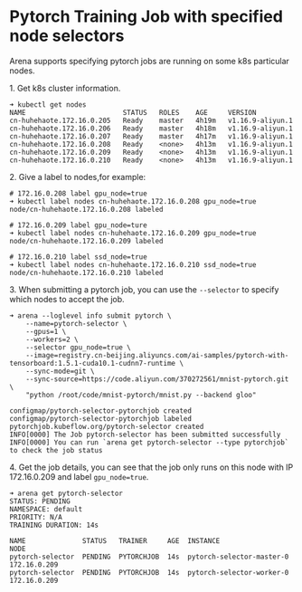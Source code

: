# Pytorch Training Job with specified node selectors

Arena supports specifying  pytorch jobs are running on some k8s particular nodes.

1\. Get k8s cluster information.

	➜ kubectl get nodes
	NAME                        STATUS   ROLES    AGE     VERSION
	cn-huhehaote.172.16.0.205   Ready    master   4h19m   v1.16.9-aliyun.1
	cn-huhehaote.172.16.0.206   Ready    master   4h18m   v1.16.9-aliyun.1
	cn-huhehaote.172.16.0.207   Ready    master   4h17m   v1.16.9-aliyun.1
	cn-huhehaote.172.16.0.208   Ready    <none>   4h13m   v1.16.9-aliyun.1
	cn-huhehaote.172.16.0.209   Ready    <none>   4h13m   v1.16.9-aliyun.1
	cn-huhehaote.172.16.0.210   Ready    <none>   4h13m   v1.16.9-aliyun.1


2\. Give a label to nodes,for example:

	# 172.16.0.208 label gpu_node=true
	➜ kubectl label nodes cn-huhehaote.172.16.0.208 gpu_node=true
	node/cn-huhehaote.172.16.0.208 labeled

	# 172.16.0.209 label gpu_node=ture
	➜ kubectl label nodes cn-huhehaote.172.16.0.209 gpu_node=true
	node/cn-huhehaote.172.16.0.209 labeled

	# 172.16.0.210 label ssd_node=true
	➜ kubectl label nodes cn-huhehaote.172.16.0.210 ssd_node=true
	node/cn-huhehaote.172.16.0.210 labeled

3\. When submitting a pytorch job, you can use the ``--selector`` to specify which nodes to accept the job.

	➜ arena --loglevel info submit pytorch \
        --name=pytorch-selector \
        --gpus=1 \
        --workers=2 \
        --selector gpu_node=true \
        --image=registry.cn-beijing.aliyuncs.com/ai-samples/pytorch-with-tensorboard:1.5.1-cuda10.1-cudnn7-runtime \
        --sync-mode=git \
        --sync-source=https://code.aliyun.com/370272561/mnist-pytorch.git \
        "python /root/code/mnist-pytorch/mnist.py --backend gloo"

	configmap/pytorch-selector-pytorchjob created
	configmap/pytorch-selector-pytorchjob labeled
	pytorchjob.kubeflow.org/pytorch-selector created
	INFO[0000] The Job pytorch-selector has been submitted successfully
	INFO[0000] You can run `arena get pytorch-selector --type pytorchjob` to check the job status

4\. Get the job details, you can see that the job only runs on this node with IP 172.16.0.209 and label ``gpu_node=true``.

	➜ arena get pytorch-selector
	STATUS: PENDING
	NAMESPACE: default
	PRIORITY: N/A
	TRAINING DURATION: 14s

	NAME              STATUS   TRAINER     AGE  INSTANCE                   NODE
	pytorch-selector  PENDING  PYTORCHJOB  14s  pytorch-selector-master-0  172.16.0.209
	pytorch-selector  PENDING  PYTORCHJOB  14s  pytorch-selector-worker-0  172.16.0.209
